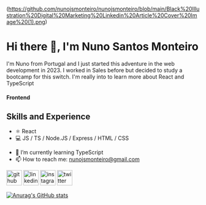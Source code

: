 (https://github.com/nunojsmonteiro/nunojsmonteiro/blob/main/Black%20Illustration%20Digital%20Marketing%20Linkedin%20Article%20Cover%20Image%20(1).png)

# Hi there 👋, I'm Nuno Santos Monteiro
I'm Nuno from Portugal and I just started this adventure in the web development in 2023. I worked in Sales before but decided to study a bootcamp for this switch. I'm really into to learn more about React and TypeScript

#### Frontend
## Skills and Experience
+ ⚛ React
+ 💻 JS / TS / Node.JS / Express / HTML / CSS


- 🌱 I’m currently learning TypeScript 
- 📫 How to reach me: nunojsmonteiro@gmail.com 

[<img src='https://cdn.jsdelivr.net/npm/simple-icons@3.0.1/icons/github.svg' alt='github' height='40'>](https://github.com/nunojsmonteiro)  [<img src='https://cdn.jsdelivr.net/npm/simple-icons@3.0.1/icons/linkedin.svg' alt='linkedin' height='40'>](https://www.linkedin.com/in/nunojsmonteiro/)  [<img src='https://cdn.jsdelivr.net/npm/simple-icons@3.0.1/icons/instagram.svg' alt='instagram' height='40'>](https://www.instagram.com/nunojsmonteiro/)  [<img src='https://cdn.jsdelivr.net/npm/simple-icons@3.0.1/icons/twitter.svg' alt='twitter' height='40'>](https://twitter.com/nunojsmonteiro) 


[![Anurag's GitHub stats](https://github-readme-stats.vercel.app/api?username=nunojsmonteiro)](https://github.com/anuraghazra/github-readme-stats)
 
